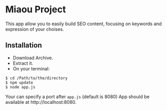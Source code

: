 # Miaou Project

This app allow you to easily build SEO content, focusing on keywords and expression of your choises.

## Installation

* Download Archive.
* Extract it.
* On your terminal:

 ```
 $ cd /Path/to/the/directory
 $ npm update
 $ node app.js
 ```

Your can specify a port after ```app.js``` (default is 8080)
App should be available at http://localhost:8080.
